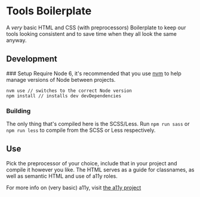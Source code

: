 # Tools Boilerplate
A *very* basic HTML and CSS (with preprocessors) Boilerplate to keep our tools looking consistent and to save time when they all look the same anyway.

## Development

### Setup
Require Node 6, it's recommended that you use [nvm](https://github.com/creationix/nvm) to help manage versions of Node between projects.

```
nvm use // switches to the correct Node version
npm install // installs dev devDependencies
```

### Building
The only thing that's compiled here is the SCSS/Less. Run `npm run sass` or `npm run less` to compile from the SCSS or Less respectively.

## Use
Pick the preprocessor of your choice, include that in your project and compile it however you like.
The HTML serves as a guide for classnames, as well as semantic HTML and use of a11y roles.

For more info on (very basic) a11y, visit [the a11y project](http://a11yproject.com/)
